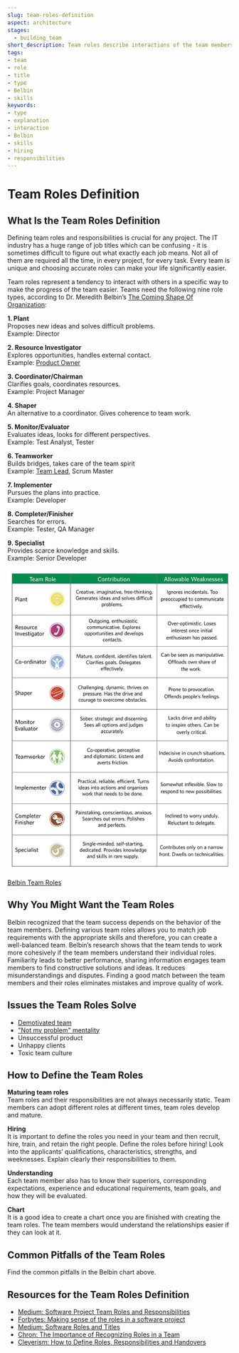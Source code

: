 ```yaml
---
slug: team-roles-definition
aspect: architecture
stages:
  - building_team
short_description: Team roles describe interactions of the team members. The goal of defining the team roles is to make the progress of the team smoother and easier.
tags:
- team
- role
- title
- type
- Belbin
- skills
keywords:
- type
- explanation
- interaction
- Belbin
- skills
- hiring
- responsibilities
---
```

# Team Roles Definition

## What Is the Team Roles Definition

Defining team roles and responsibilities is crucial for any project. The IT industry has a huge range of job titles which can be confusing - it is sometimes difficult to figure out what exactly each job means. Not all of them are required all the time, in every project, for every task. Every team is unique and choosing accurate roles can make your life significantly easier.

Team roles represent a tendency to interact with others in a specific way to make the progress of the team easier. Teams need the following nine role types, according to Dr. Meredith Belbin’s [The Coming Shape Of Organization](http://www.belbin.ie/the-coming-shape-of-organization/):

**1. Plant**  
    Proposes new ideas and solves difficult problems.  
    Example: Director  
    
**2. Resource Investigator**  
    Explores opportunities, handles external contact.  
    Example: [Product Owner](practices/product-owner)  
    
**3. Coordinator/Chairman**  
    Clarifies goals, coordinates resources.  
    Example: Project Manager  
    
**4. Shaper**  
	An alternative to a coordinator. Gives coherence to team work.  
  
**5. Monitor/Evaluator**  
	Evaluates ideas, looks for different perspectives.  
	Example: Test Analyst, Tester  
  
**6. Teamworker**  
	Builds bridges, takes care of the team spirit  
	Example: [Team Lead](/practices/team-lead), Scrum Master  
  
**7. Implementer**  
  Pursues the plans into practice.  
  Example: Developer  
  
**8. Completer/Finisher**  
	Searches for errors.  
	Example: Tester, QA Manager  
  
**9. Specialist**  
	Provides scarce knowledge and skills.  
	Example: Senior Developer  

![Belbin Team Roles](/files/team_roles_definition.png)

[Belbin Team Roles](https://www.prepearl.net/belbin-team-roles/)

## Why You Might Want the Team Roles

Belbin recognized that the team success depends on the behavior of the team members. Defining various team roles allows you to match job requirements with the appropriate skills and  therefore, you can create a well-balanced team. Belbin’s research shows that the team tends to work more cohesively if the team members understand their individual roles. Familiarity leads to better performance, sharing information engages team members to find constructive solutions and ideas. It reduces misunderstandings and disputes. Finding a good match between the team members and their roles eliminates mistakes and improve quality of work.

## Issues the Team Roles Solve

- [Demotivated team](/issues/demotivated-team)
- ["Not my problem" mentality](/issues/not-my-problem-mentality)
- Unsuccessful product
- Unhappy clients
- Toxic team culture

## How to Define the Team Roles

**Maturing team roles**  
  Team roles and their responsibilities are not always necessarily static. Team members can adopt different roles at different times, team roles develop and mature.  

**Hiring**  
  It is important to define the roles you need in your team and then recruit, hire, train, and retain the right people. Define the roles before hiring! Look into the applicants’ qualifications, characteristics, strengths, and weeknesses. Explain clearly their responsibilities to them.  

**Understanding**  
  Each team member also has to know their superiors, corresponding expectations, experience and educational requirements, team goals, and how they will be evaluated.  

**Chart**  
  It is a good idea to create a chart once you are finished with creating the team roles. The team members would understand the relationships easier if they can look at it.   

## Common Pitfalls of the Team Roles

Find the common pitfalls in the  Belbin chart above.  

## Resources for the Team Roles Definition

- [Medium: Software Project Team Roles and Responsibilities](https://medium.com/@SherrieRose/software-project-team-roles-and-responsibilities-152a7d575759)
- [Forbytes: Making sense of the roles in a software project](https://forbytes.com/frequently-asked-questions/roles-and-responsibilities/)
- [Medium: Software Roles and Titles](https://medium.com/javascript-scene/software-roles-and-titles-e3f0b69c410c)
- [Chron: The Importance of Recognizing Roles in a Team](https://smallbusiness.chron.com/importance-recognizing-roles-team-31499.html)
- [Cleverism: How to Define Roles, Responsibilities and Handovers](https://www.cleverism.com/how-to-define-roles-responsibilities-handovers/)
